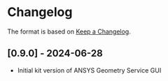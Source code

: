 # Changelog

The format is based on [Keep a Changelog](https://keepachangelog.com/en/1.0.0/).


## [0.9.0] - 2024-06-28
- Initial kit version of ANSYS Geometry Service GUI

